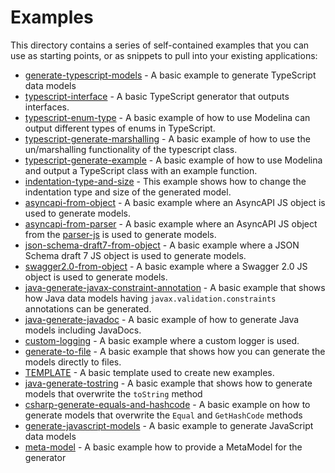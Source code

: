 # Examples

This directory contains a series of self-contained examples that you can use as starting points, or as snippets to pull into your existing applications:

- [generate-typescript-models](./generate-typescript-models) - A basic example to generate TypeScript data models
- [typescript-interface](./typescript-interface) - A basic TypeScript generator that outputs interfaces.
- [typescript-enum-type](./typescript-enum-type) - A basic example of how to use Modelina can output different types of enums in TypeScript.
- [typescript-generate-marshalling](./typescript-generate-marshalling) - A basic example of how to use the un/marshalling functionality of the typescript class.
- [typescript-generate-example](./typescript-generate-example) - A basic example of how to use Modelina and output a TypeScript class with an example function.
- [indentation-type-and-size](./indentation-type-and-size) - This example shows how to change the indentation type and size of the generated model.
- [asyncapi-from-object](./asyncapi-from-object) - A basic example where an AsyncAPI JS object is used to generate models.
- [asyncapi-from-parser](./asyncapi-from-parser) - A basic example where an AsyncAPI JS object from the [parser-js](https://github.com/asyncapi/parser-js) is used to generate models.
- [json-schema-draft7-from-object](./json-schema-draft7-from-object) - A basic example where a JSON Schema draft 7 JS object is used to generate models.
- [swagger2.0-from-object](./swagger2.0-from-object) - A basic example where a Swagger 2.0 JS object is used to generate models.
- [java-generate-javax-constraint-annotation](./java-generate-javax-constraint-annotation) - A basic example that shows how Java data models having `javax.validation.constraints` annotations can be generated.
- [java-generate-javadoc](./java-generate-javadoc) - A basic example of how to generate Java models including JavaDocs.
- [custom-logging](./custom-logging) - A basic example where a custom logger is used.
- [generate-to-file](./generate-to-file) - A basic example that shows how you can generate the models directly to files.
- [TEMPLATE](./TEMPLATE) - A basic template used to create new examples.
- [java-generate-tostring](./java-generate-tostring) - A basic example that shows how to generate models that overwrite the `toString` method
- [csharp-generate-equals-and-hashcode](./csharp-generate-equals-and-hashcode) - A basic example on how to generate models that overwrite the `Equal` and `GetHashCode` methods
- [generate-javascript-models](./generate-javascript-models) - A basic example to generate JavaScript data models
- [meta-model](./meta-model) - A basic example how to provide a MetaModel for the generator
